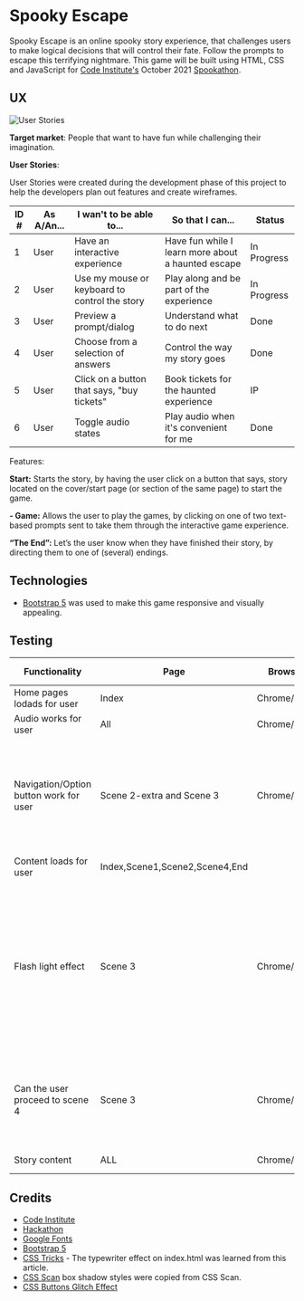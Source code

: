 # Spooky Escape

Spooky Escape is an online spooky story experience, that challenges users to make logical decisions that will control their fate. Follow the prompts to escape this terrifying nightmare. This game will be built using HTML, CSS and JavaScript for [Code Institute's](https://codeinstitute.net/) October 2021 [Spookathon](https://hackathon.codeinstitute.net/hackathon/12/).

## UX

![User Stories](assets/images/user-stories.png)
 
**Target market**: People that want to have fun while challenging their imagination.

**User Stories**:

User Stories were created during the development phase of this project to help the developers plan out features and create wireframes.

| ID #       | As A/An... | I wan't to be able to... | So that I can... | Status |
| ----------- | ----------- | ----------- | ----------- | ----------- | 
|   1        | User       | Have an interactive experience | Have fun while I learn more about a haunted escape | In Progress |
| 2        | User  |  Use my mouse or keyboard to control the story | Play along and be part of the experience   | In Progress |
| 3        | User       | Preview a prompt/dialog | Understand what to do next  | Done |
| 4        | User       | Choose from a selection of answers | Control the way my story goes | Done |
| 5        | User       | Click on a button that says, "buy tickets" |  Book tickets for the haunted experience   | IP |
| 6        | User       | Toggle audio states |  Play audio when it's convenient for me   | Done |

Features:

**Start:** Starts the story, by having the user click on a button that says, story located on the cover/start page (or section of the same page) to start the game.

**- Game:** Allows the user to play the games, by clicking on one of two text-based prompts sent to take them through the interactive game experience.

**“The End”:** Let’s the user know when they have finished their story, by directing them to one of (several) endings.

## Technologies

- [Bootstrap 5](https://getbootstrap.com/docs/5.1/getting-started/introduction/) was used to make this game responsive and visually appealing.

## Testing
| Functionality                          | Page                           | Browser     | Pass/Fail | Comment if Fail                                                                                                     |
| -------------------------------------- | ------------------------------ | ----------- | --------- | ------------------------------------------------------------------------------------------------------------------- |
| Home pages lodads for user             | Index                          | Chrome/Edge | Pass      |                                                                                                                     |
| Audio works for user                   | All                            | Chrome/Edge | Pass      |                                                                                                                     |
| Navigation/Option button work for user | Scene 2-extra and Scene 3      | Chrome/Edge | Fail      | Option B and C brought me to a 404 page. On scene 3, Option A and C didn't work.                                    |
| Content loads for user                 | Index,Scene1,Scene2,Scene4,End |             | Pass      |                                                                                                                     |
| Flash light effect                     | Scene 3                        | Chrome/Edge | Fail      | The flashlight effect doesn't work. It also doesn't stay in place.The "darkness" follows your mouse while scrolling |
| Can the user proceed to scene 4        | Scene 3                        | Chrome/Edge | Fail      | When the secret entrance is found, and press proceed nothing happens                                                |
| Story content                          | ALL                            | Chrome/Edge | Fail      | Alignment issue                                                                                                     |

## Credits

- [Code Institute](https://codeinstitute.net/)
- [Hackathon](https://hackathon.codeinstitute.net/)
- [Google Fonts](https://fonts.google.com/)
- [Bootstrap 5](https://getbootstrap.com/docs/5.1/getting-started/introduction/)
- [CSS Tricks](https://css-tricks.com/snippets/css/typewriter-effect/) - The typewriter effect on index.html was learned from this article.
- [CSS Scan](https://getcssscan.com/css-box-shadow-examples) box shadow styles were copied from CSS Scan.
- [CSS Buttons Glitch Effect](https://cssbuttons.io/detail/namecho/slippery-moth-23)

